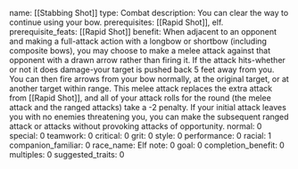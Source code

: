 name: [[Stabbing Shot]]
type: Combat
description: You can clear the way to continue using your bow.
prerequisites: [[Rapid Shot]], elf.
prerequisite_feats: [[Rapid Shot]]
benefit: When adjacent to an opponent and making a full-attack action with a longbow or shortbow (including composite bows), you may choose to make a melee attack against that opponent with a drawn arrow rather than firing it. If the attack hits-whether or not it does damage-your target is pushed back 5 feet away from you. You can then fire arrows from your bow normally, at the original target, or at another target within range. This melee attack replaces the extra attack from [[Rapid Shot]], and all of your attack rolls for the round (the melee attack and the ranged attacks) take a -2 penalty. If your initial attack leaves you with no enemies threatening you, you can make the subsequent ranged attack or attacks without provoking attacks of opportunity.
normal: 0
special: 0
teamwork: 0
critical: 0
grit: 0
style: 0
performance: 0
racial: 1
companion_familiar: 0
race_name: Elf
note: 0
goal: 0
completion_benefit: 0
multiples: 0
suggested_traits: 0
